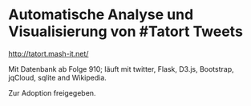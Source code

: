 # Automatische Analyse und Visualisierung von #Tatort Tweets

http://tatort.mash-it.net/ 

Mit Datenbank ab Folge 910; läuft mit twitter, Flask, D3.js, Bootstrap, jqCloud, sqlite and Wikipedia. 

Zur Adoption freigegeben. 
